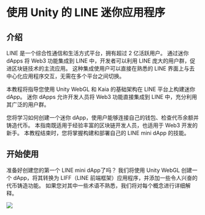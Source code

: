 # 使用 Unity 的 LINE 迷你应用程序

## 介绍

LINE 是一个综合性通信和生活方式平台，拥有超过 2 亿活跃用户。 通过迷你 dApps 将 Web3 功能集成到 LINE 中，开发者可以利用 LINE 庞大的用户群，促进区块链技术的主流应用。 这种集成使用户可以直接在熟悉的 LINE 界面上与去中心化应用程序交互，无需在多个平台之间切换。

本教程将指导您使用 Unity WebGL 和 Kaia 的基础架构在 LINE 平台上构建迷你 dApp。 迷你 dApps 允许开发人员将 Web3 功能直接集成到 LINE 中，充分利用其广泛的用户群。

您将学习如何创建一个迷你 dApp，使用户能够连接自己的钱包、检查代币余额并铸造代币。 本指南既适用于经验丰富的区块链开发人员，也适用于 Web3 开发的新手。 本教程结束时，您将掌握构建和部署自己的 LINE mini dApp 的技能。

## 开始使用

准备好创建您的第一个 LINE mini dApp了吗？ 我们将使用 Unity WebGL 创建一个 dApp，将其转换为 LIFF（LINE 前端框架）应用程序，并添加一些令人兴奋的代币铸造功能。 如果您对其中一些术语不熟悉，我们将对每个概念进行详细解释。

![](/img/minidapps/unity-minidapp/unity-minidapp-banner.png)
